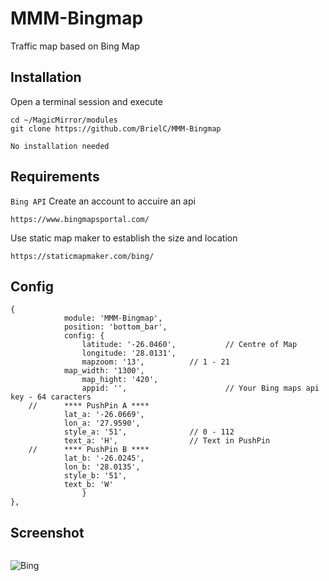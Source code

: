 # MMM-Bingmap
Traffic map based on Bing Map

## Installation
Open a terminal session and execute 
```
cd ~/MagicMirror/modules
git clone https://github.com/BrielC/MMM-Bingmap

No installation needed
```
## Requirements
`
Bing API
`
Create an account to accuire an api
```
https://www.bingmapsportal.com/
```

Use static map maker to establish the size and location
```
https://staticmapmaker.com/bing/
```

## Config
```
{
            module: 'MMM-Bingmap',
            position: 'bottom_bar',
            config: {
		    	latitude: '-26.0460', 	    	// Centre of Map
		    	longitude: '28.0131', 
		    	mapzoom: '13', 		  	// 1 - 21
			map_width: '1300',
		    	map_hight: '420', 	
		    	appid: '',                  	// Your Bing maps api key - 64 caracters
	//		**** PushPin A ****
			lat_a: '-26.0669',
			lon_a: '27.9590',
			style_a: '51',		        // 0 - 112
			text_a: 'H',		        // Text in PushPin
	//		**** PushPin B ****
			lat_b: '-26.0245',	
			lon_b: '28.0135',
			style_b: '51',
			text_b: 'W'
				}
},
```
## Screenshot
```
```
![Bing](https://user-images.githubusercontent.com/52597141/108409102-7ad87400-722e-11eb-8316-8568b615c7be.jpg)
```

